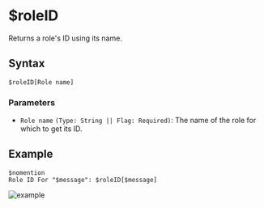 # $roleID
Returns a role's ID using its name.

## Syntax
```
$roleID[Role name]
```

### Parameters
- `Role name` `(Type: String || Flag: Required)`: The name of the role for which to get its ID.

## Example
```
$nomention
Role ID For "$message": $roleID[$message]
```

![example](https://user-images.githubusercontent.com/69215413/126243977-63a4ae68-2005-48b7-8560-31fc2397a872.png)
